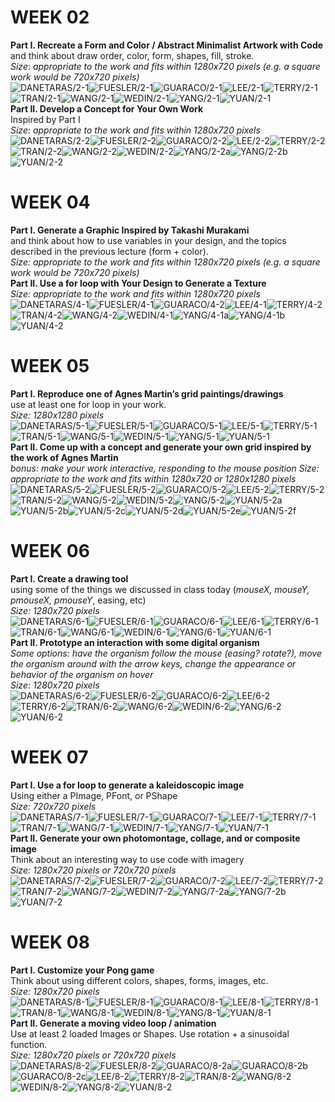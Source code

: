 # WEEK 02
**Part I. Recreate a Form and Color / Abstract Minimalist Artwork with Code**  
and think about draw order, color, form, shapes, fill, stroke.    
_Size: appropriate to the work and fits within 1280x720 pixels (e.g. a square work would be 720x720 pixels)_  
![DANETARAS/2-1](https://github.com/johnbcarpenter/USC_IML288_IMAGES/blob/master/2018/_DANETARAS/2-1.png)![FUESLER/2-1](https://github.com/johnbcarpenter/USC_IML288_IMAGES/blob/master/2018/_FUESLER/2-1.png)![GUARACO/2-1](https://github.com/johnbcarpenter/USC_IML288_IMAGES/blob/master/2018/_GUARACO/2-1.png)![LEE/2-1](https://github.com/johnbcarpenter/USC_IML288_IMAGES/blob/master/2018/_LEE/2-1.png)![TERRY/2-1](https://github.com/johnbcarpenter/USC_IML288_IMAGES/blob/master/2018/_TERRY/2-1.png)![TRAN/2-1](https://github.com/johnbcarpenter/USC_IML288_IMAGES/blob/master/2018/_TRAN/2-1.png)![WANG/2-1](https://github.com/johnbcarpenter/USC_IML288_IMAGES/blob/master/2018/_WANG/2-1.png)![WEDIN/2-1](https://github.com/johnbcarpenter/USC_IML288_IMAGES/blob/master/2018/_WEDIN/2-1.png)![YANG/2-1](https://github.com/johnbcarpenter/USC_IML288_IMAGES/blob/master/2018/_YANG/2-1.png)![YUAN/2-1](https://github.com/johnbcarpenter/USC_IML288_IMAGES/blob/master/2018/_YUAN/2-1.png)  
**Part II. Develop a Concept for Your Own Work**  
Inspired by Part I  
_Size: appropriate to the work and fits within 1280x720 pixels_  
![DANETARAS/2-2](https://github.com/johnbcarpenter/USC_IML288_IMAGES/blob/master/2018/_DANETARAS/2-2.png)![FUESLER/2-2](https://github.com/johnbcarpenter/USC_IML288_IMAGES/blob/master/2018/_FUESLER/2-2.png)![GUARACO/2-2](https://github.com/johnbcarpenter/USC_IML288_IMAGES/blob/master/2018/_GUARACO/2-2.png)![LEE/2-2](https://github.com/johnbcarpenter/USC_IML288_IMAGES/blob/master/2018/_LEE/2-2.png)![TERRY/2-2](https://github.com/johnbcarpenter/USC_IML288_IMAGES/blob/master/2018/_TERRY/2-2.png)![TRAN/2-2](https://github.com/johnbcarpenter/USC_IML288_IMAGES/blob/master/2018/_TRAN/2-2.png)![WANG/2-2](https://github.com/johnbcarpenter/USC_IML288_IMAGES/blob/master/2018/_WANG/2-2.png)![WEDIN/2-2](https://github.com/johnbcarpenter/USC_IML288_IMAGES/blob/master/2018/_WEDIN/2-2.png)![YANG/2-2a](https://github.com/johnbcarpenter/USC_IML288_IMAGES/blob/master/2018/_YANG/2-2a.png)![YANG/2-2b](https://github.com/johnbcarpenter/USC_IML288_IMAGES/blob/master/2018/_YANG/2-2b.png)![YUAN/2-2](https://github.com/johnbcarpenter/USC_IML288_IMAGES/blob/master/2018/_YUAN/2-2.png) 
# WEEK 04 
**Part I. Generate a Graphic Inspired by Takashi Murakami**  
and think about how to use variables in your design, and the topics described in the previous lecture (form + color).  
_Size: appropriate to the work and fits within 1280x720 pixels (e.g. a square work would be 720x720 pixels)_  
**Part II. Use a for loop with Your Design to Generate a Texture**  
_Size: appropriate to the work and fits within 1280x720 pixels_  
![DANETARAS/4-1](https://github.com/johnbcarpenter/USC_IML288_IMAGES/blob/master/2018/_DANETARAS/4-1.png)![FUESLER/4-1](https://github.com/johnbcarpenter/USC_IML288_IMAGES/blob/master/2018/_FUESLER/4-1.png)![GUARACO/4-2](https://github.com/johnbcarpenter/USC_IML288_IMAGES/blob/master/2018/_GUARACO/4-2.png)![LEE/4-1](https://github.com/johnbcarpenter/USC_IML288_IMAGES/blob/master/2018/_LEE/4-1.png)![TERRY/4-2](https://github.com/johnbcarpenter/USC_IML288_IMAGES/blob/master/2018/_TERRY/4-2.png)![TRAN/4-2](https://github.com/johnbcarpenter/USC_IML288_IMAGES/blob/master/2018/_TRAN/4-2.png)![WANG/4-2](https://github.com/johnbcarpenter/USC_IML288_IMAGES/blob/master/2018/_WANG/4-2.png)![WEDIN/4-1](https://github.com/johnbcarpenter/USC_IML288_IMAGES/blob/master/2018/_WEDIN/4-1.png)![YANG/4-1a](https://github.com/johnbcarpenter/USC_IML288_IMAGES/blob/master/2018/_YANG/4-1a.png)![YANG/4-1b](https://github.com/johnbcarpenter/USC_IML288_IMAGES/blob/master/2018/_YANG/4-1b.png)![YUAN/4-2](https://github.com/johnbcarpenter/USC_IML288_IMAGES/blob/master/2018/_YUAN/4-2.png)   
# WEEK 05 
**Part I. Reproduce one of Agnes Martin’s grid paintings/drawings**  
use at least one for loop in your work.    
_Size: 1280x1280 pixels_  
![DANETARAS/5-1](https://github.com/johnbcarpenter/USC_IML288_IMAGES/blob/master/2018/_DANETARAS/5-1.png)![FUESLER/5-1](https://github.com/johnbcarpenter/USC_IML288_IMAGES/blob/master/2018/_FUESLER/5-1.png)![GUARACO/5-1](https://github.com/johnbcarpenter/USC_IML288_IMAGES/blob/master/2018/_GUARACO/5-1.png)![LEE/5-1](https://github.com/johnbcarpenter/USC_IML288_IMAGES/blob/master/2018/_LEE/5-1.png)![TERRY/5-1](https://github.com/johnbcarpenter/USC_IML288_IMAGES/blob/master/2018/_TERRY/5-1.png)![TRAN/5-1](https://github.com/johnbcarpenter/USC_IML288_IMAGES/blob/master/2018/_TRAN/5-1.png)![WANG/5-1](https://github.com/johnbcarpenter/USC_IML288_IMAGES/blob/master/2018/_WANG/5-1.png)![WEDIN/5-1](https://github.com/johnbcarpenter/USC_IML288_IMAGES/blob/master/2018/_WEDIN/5-1.png)![YANG/5-1](https://github.com/johnbcarpenter/USC_IML288_IMAGES/blob/master/2018/_YANG/5-1.png)![YUAN/5-1](https://github.com/johnbcarpenter/USC_IML288_IMAGES/blob/master/2018/_YUAN/5-1.png)  
**Part II. Come up with a concept and generate your own grid inspired by the work of Agnes Martin**  
_bonus: make your work interactive, responding to the mouse position_
_Size: appropriate to the work and fits within 1280x720 or 1280x1280 pixels_  
![DANETARAS/5-2](https://github.com/johnbcarpenter/USC_IML288_IMAGES/blob/master/2018/_DANETARAS/5-2.png)![FUESLER/5-2](https://github.com/johnbcarpenter/USC_IML288_IMAGES/blob/master/2018/_FUESLER/5-2.png)![GUARACO/5-2](https://github.com/johnbcarpenter/USC_IML288_IMAGES/blob/master/2018/_GUARACO/5-2.png)![LEE/5-2](https://github.com/johnbcarpenter/USC_IML288_IMAGES/blob/master/2018/_LEE/5-2.png)![TERRY/5-2](https://github.com/johnbcarpenter/USC_IML288_IMAGES/blob/master/2018/_TERRY/5-2.png)![TRAN/5-2](https://github.com/johnbcarpenter/USC_IML288_IMAGES/blob/master/2018/_TRAN/5-2.png)![WANG/5-2](https://github.com/johnbcarpenter/USC_IML288_IMAGES/blob/master/2018/_WANG/5-2.png)![WEDIN/5-2](https://github.com/johnbcarpenter/USC_IML288_IMAGES/blob/master/2018/_WEDIN/5-2.png)![YANG/5-2](https://github.com/johnbcarpenter/USC_IML288_IMAGES/blob/master/2018/_YANG/5-2.png)![YUAN/5-2a](https://github.com/johnbcarpenter/USC_IML288_IMAGES/blob/master/2018/_YUAN/5-2a.png)![YUAN/5-2b](https://github.com/johnbcarpenter/USC_IML288_IMAGES/blob/master/2018/_YUAN/5-2b.png)![YUAN/5-2c](https://github.com/johnbcarpenter/USC_IML288_IMAGES/blob/master/2018/_YUAN/5-2c.png)![YUAN/5-2d](https://github.com/johnbcarpenter/USC_IML288_IMAGES/blob/master/2018/_YUAN/5-2d.png)![YUAN/5-2e](https://github.com/johnbcarpenter/USC_IML288_IMAGES/blob/master/2018/_YUAN/5-2e.png)![YUAN/5-2f](https://github.com/johnbcarpenter/USC_IML288_IMAGES/blob/master/2018/_YUAN/5-2f.png)  
# WEEK 06 
**Part I. Create a drawing tool**  
using some of the things we discussed in class today (_mouseX, mouseY, pmouseX, pmouseY_, easing, etc)      
_Size: 1280x720 pixels_   
![DANETARAS/6-1](https://github.com/johnbcarpenter/USC_IML288_IMAGES/blob/master/2018/_DANETARAS/6-1.png)![FUESLER/6-1](https://github.com/johnbcarpenter/USC_IML288_IMAGES/blob/master/2018/_FUESLER/6-1.png)![GUARACO/6-1](https://github.com/johnbcarpenter/USC_IML288_IMAGES/blob/master/2018/_GUARACO/6-1.png)![LEE/6-1](https://github.com/johnbcarpenter/USC_IML288_IMAGES/blob/master/2018/_LEE/6-1.png)![TERRY/6-1](https://github.com/johnbcarpenter/USC_IML288_IMAGES/blob/master/2018/_TERRY/6-1.png)![TRAN/6-1](https://github.com/johnbcarpenter/USC_IML288_IMAGES/blob/master/2018/_TRAN/6-1.png)![WANG/6-1](https://github.com/johnbcarpenter/USC_IML288_IMAGES/blob/master/2018/_WANG/6-1.png)![WEDIN/6-1](https://github.com/johnbcarpenter/USC_IML288_IMAGES/blob/master/2018/_WEDIN/6-1.png)![YANG/6-1](https://github.com/johnbcarpenter/USC_IML288_IMAGES/blob/master/2018/_YANG/6-1.png)![YUAN/6-1](https://github.com/johnbcarpenter/USC_IML288_IMAGES/blob/master/2018/_YUAN/6-1.png)  
**Part II. Prototype an interaction with some digital organism**  
_Some options: have the organism follow the mouse (easing? rotate?), move the organism around with the arrow keys, change the appearance or behavior of the organism on hover_  
_Size: 1280x720 pixels_   
![DANETARAS/6-2](https://github.com/johnbcarpenter/USC_IML288_IMAGES/blob/master/2018/_DANETARAS/6-2.png)![FUESLER/6-2](https://github.com/johnbcarpenter/USC_IML288_IMAGES/blob/master/2018/_FUESLER/6-2.png)![GUARACO/6-2](https://github.com/johnbcarpenter/USC_IML288_IMAGES/blob/master/2018/_GUARACO/6-2.png)![LEE/6-2](https://github.com/johnbcarpenter/USC_IML288_IMAGES/blob/master/2018/_LEE/6-2.png)![TERRY/6-2](https://github.com/johnbcarpenter/USC_IML288_IMAGES/blob/master/2018/_TERRY/6-2.png)![TRAN/6-2](https://github.com/johnbcarpenter/USC_IML288_IMAGES/blob/master/2018/_TRAN/6-2.png)![WANG/6-2](https://github.com/johnbcarpenter/USC_IML288_IMAGES/blob/master/2018/_WANG/6-2.png)![WEDIN/6-2](https://github.com/johnbcarpenter/USC_IML288_IMAGES/blob/master/2018/_WEDIN/6-2.png)![YANG/6-2](https://github.com/johnbcarpenter/USC_IML288_IMAGES/blob/master/2018/_YANG/6-2.png)![YUAN/6-2](https://github.com/johnbcarpenter/USC_IML288_IMAGES/blob/master/2018/_YUAN/6-2.png)  
# WEEK 07 
**Part I. Use a for loop to generate a kaleidoscopic image**  
Using either a PImage, PFont, or PShape  
_Size: 720x720 pixels_  
![DANETARAS/7-1](https://github.com/johnbcarpenter/USC_IML288_IMAGES/blob/master/2018/_DANETARAS/7-1.png)![FUESLER/7-1](https://github.com/johnbcarpenter/USC_IML288_IMAGES/blob/master/2018/_FUESLER/7-1.png)![GUARACO/7-1](https://github.com/johnbcarpenter/USC_IML288_IMAGES/blob/master/2018/_GUARACO/7-1.png)![LEE/7-1](https://github.com/johnbcarpenter/USC_IML288_IMAGES/blob/master/2018/_LEE/7-1.png)![TERRY/7-1](https://github.com/johnbcarpenter/USC_IML288_IMAGES/blob/master/2018/_TERRY/7-1.png)![TRAN/7-1](https://github.com/johnbcarpenter/USC_IML288_IMAGES/blob/master/2018/_TRAN/7-1.png)![WANG/7-1](https://github.com/johnbcarpenter/USC_IML288_IMAGES/blob/master/2018/_WANG/7-1.png)![WEDIN/7-1](https://github.com/johnbcarpenter/USC_IML288_IMAGES/blob/master/2018/_WEDIN/7-1.png)![YANG/7-1](https://github.com/johnbcarpenter/USC_IML288_IMAGES/blob/master/2018/_YANG/7-1.png)![YUAN/7-1](https://github.com/johnbcarpenter/USC_IML288_IMAGES/blob/master/2018/_YUAN/7-1.png)    
**Part II. Generate your own photomontage, collage, and or composite image**  
Think about an interesting way to use code with imagery  
_Size: 1280x720 pixels or 720x720 pixels_   
![DANETARAS/7-2](https://github.com/johnbcarpenter/USC_IML288_IMAGES/blob/master/2018/_DANETARAS/7-2.png)![FUESLER/7-2](https://github.com/johnbcarpenter/USC_IML288_IMAGES/blob/master/2018/_FUESLER/7-2.png)![GUARACO/7-2](https://github.com/johnbcarpenter/USC_IML288_IMAGES/blob/master/2018/_GUARACO/7-2.png)![LEE/7-2](https://github.com/johnbcarpenter/USC_IML288_IMAGES/blob/master/2018/_LEE/7-2.png)![TERRY/7-2](https://github.com/johnbcarpenter/USC_IML288_IMAGES/blob/master/2018/_TERRY/7-2.png)![TRAN/7-2](https://github.com/johnbcarpenter/USC_IML288_IMAGES/blob/master/2018/_TRAN/7-2.png)![WANG/7-2](https://github.com/johnbcarpenter/USC_IML288_IMAGES/blob/master/2018/_WANG/7-2.png)![WEDIN/7-2](https://github.com/johnbcarpenter/USC_IML288_IMAGES/blob/master/2018/_WEDIN/7-2.png)![YANG/7-2a](https://github.com/johnbcarpenter/USC_IML288_IMAGES/blob/master/2018/_YANG/7-2a.jpg)![YANG/7-2b](https://github.com/johnbcarpenter/USC_IML288_IMAGES/blob/master/2018/_YANG/7-2b.jpg)![YUAN/7-2](https://github.com/johnbcarpenter/USC_IML288_IMAGES/blob/master/2018/_YUAN/7-2.png)  
# WEEK 08 
**Part I. Customize your Pong game**  
Think about using different colors, shapes, forms, images, etc.      
_Size: 1280x720 pixels_  
![DANETARAS/8-1](https://github.com/johnbcarpenter/USC_IML288_IMAGES/blob/master/2018/_DANETARAS/8-1.png)![FUESLER/8-1](https://github.com/johnbcarpenter/USC_IML288_IMAGES/blob/master/2018/_FUESLER/8-1.png)![GUARACO/8-1](https://github.com/johnbcarpenter/USC_IML288_IMAGES/blob/master/2018/_GUARACO/8-1.png)![LEE/8-1](https://github.com/johnbcarpenter/USC_IML288_IMAGES/blob/master/2018/_LEE/8-1.png)![TERRY/8-1](https://github.com/johnbcarpenter/USC_IML288_IMAGES/blob/master/2018/_TERRY/8-1.png)![TRAN/8-1](https://github.com/johnbcarpenter/USC_IML288_IMAGES/blob/master/2018/_TRAN/8-1.png)![WANG/8-1](https://github.com/johnbcarpenter/USC_IML288_IMAGES/blob/master/2018/_WANG/8-1.png)![WEDIN/8-1](https://github.com/johnbcarpenter/USC_IML288_IMAGES/blob/master/2018/_WEDIN/8-1.png)![YANG/8-1](https://github.com/johnbcarpenter/USC_IML288_IMAGES/blob/master/2018/_YANG/8-1.png)![YUAN/8-1](https://github.com/johnbcarpenter/USC_IML288_IMAGES/blob/master/2018/_YUAN/8-1.png)    
**Part II. Generate a moving video loop / animation**  
Use at least 2 loaded Images or Shapes. Use rotation + a sinusoidal function.      
_Size: 1280x720 pixels or 720x720 pixels_   
![DANETARAS/8-2](https://github.com/johnbcarpenter/USC_IML288_IMAGES/blob/master/2018/_DANETARAS/8-2.png)![FUESLER/8-2](https://github.com/johnbcarpenter/USC_IML288_IMAGES/blob/master/2018/_FUESLER/8-2.png)![GUARACO/8-2a](https://github.com/johnbcarpenter/USC_IML288_IMAGES/blob/master/2018/_GUARACO/8-2a.png)![GUARACO/8-2b](https://github.com/johnbcarpenter/USC_IML288_IMAGES/blob/master/2018/_GUARACO/8-2b.png)![GUARACO/8-2c](https://github.com/johnbcarpenter/USC_IML288_IMAGES/blob/master/2018/_GUARACO/8-2c.png)![LEE/8-2](https://github.com/johnbcarpenter/USC_IML288_IMAGES/blob/master/2018/_LEE/8-2.png)![TERRY/8-2](https://github.com/johnbcarpenter/USC_IML288_IMAGES/blob/master/2018/_TERRY/8-2.png)![TRAN/8-2](https://github.com/johnbcarpenter/USC_IML288_IMAGES/blob/master/2018/_TRAN/8-2.png)![WANG/8-2](https://github.com/johnbcarpenter/USC_IML288_IMAGES/blob/master/2018/_WANG/8-2.png)![WEDIN/8-2](https://github.com/johnbcarpenter/USC_IML288_IMAGES/blob/master/2018/_WEDIN/8-2.png)![YANG/8-2](https://github.com/johnbcarpenter/USC_IML288_IMAGES/blob/master/2018/_YANG/8-2.png)![YUAN/8-2](https://github.com/johnbcarpenter/USC_IML288_IMAGES/blob/master/2018/_YUAN/8-2.png)  
